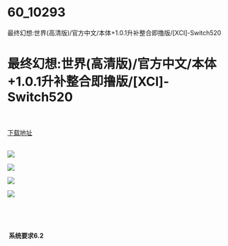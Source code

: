 # 60_10293
最终幻想:世界(高清版)/官方中文/本体+1.0.1升补整合即撸版/[XCI]-Switch520
# 最终幻想:世界(高清版)/官方中文/本体+1.0.1升补整合即撸版/[XCI]-Switch520
 <br/></br>
[下载地址](https://www.switch520.cc/article/10293 "下载地址")
<br/></br>

<p><img src="https://www.switch520.cc/muke_img/upload_art_editor_20210306-1_8e55176ebc31eb054f727da5c2488011.jpg"></p>
<p><img src="https://www.switch520.cc/muke_img/upload_art_editor_20210306-1_d0ebcb9a3c4b8ffe3e10dd21df27ec74.jpg"></p>
<p><img src="https://www.switch520.cc/muke_img/upload_art_editor_20210306-1_c863ab39e91c89eae62c260bc2b0d0dd.jpg"></p>
<p><img src="https://www.switch520.cc/muke_img/upload_art_editor_20210306-1_49131d90d457cdf67d0ceb1cb6a57b43.jpg"></p>
<p>&nbsp;</p>
<p><strong>&nbsp;</strong></p>
<p><strong>&nbsp;系统要求6.2</strong></p>
<p>&nbsp;</p>
